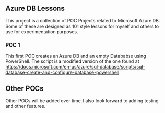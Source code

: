 ## Azure DB Lessons

This project is a collection of POC Projects related to Microsoft Azure DB.  Some of these are designed as 101 style lessons for myself and others to use for experimentation purposes.

### POC 1

This first POC creates an Azure DB and an empty Datababse using PowerShell.  The script is a modified version of the one found at
https://docs.microsoft.com/en-us/azure/sql-database/scripts/sql-database-create-and-configure-database-powershell

## Other POCs
Other POCs will be added over time.  I also look forward to adding testing and other features.
